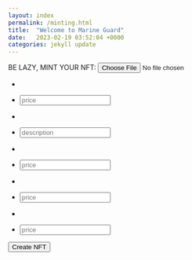 ```yaml
---
layout: index
permalink: /minting.html
title:  "Welcome to Marine Guard"
date:   2023-02-19 03:52:04 +0000
categories: jekyll update
---
```

<form>
<div>
<label for="nft">BE LAZY, MINT YOUR NFT:</label>

<input type="file" id="NFT" name="NFT" accept="image/png, image/jpeg">
</div>
<div>
<ul>
<li>
<label for="price"></label>
</li>
</ul>
</div>
<div>
<ul>
<li>
<input type=number placeholder="price">
</li>
</ul>
</div>
<div>
<ul>
<li>
<label for="price"></label>
</li>
</ul>
</div>
<div>
<ul>
<li>
<input type=number placeholder="description">
</li>
</ul>
</div>
<div>
<ul>
<li>
<label for="price"></label>
</li>
</ul>
</div>
<div>
<ul>
<li>
<input type=number placeholder="price">
</li>
</ul>
</div>
<div>
<ul>
<li>
<label for="price"></label>
</li>
</ul>
</div>
<div>
<ul>
<li>
<input type=number placeholder="price">
</li>
</ul>
</div>
<div>
<ul>
<li>
<label for="price"></label>
</li>
</ul>
</div>
<div>
<ul>
<li>
<input type=number placeholder="price">
</li>
</ul>
</div>
</form>
<button>Create NFT</button>